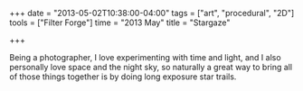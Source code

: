 +++
date = "2013-05-02T10:38:00-04:00"
tags = ["art", "procedural", "2D"]
tools = ["Filter Forge"]
time = "2013 May"
title = "Stargaze"

+++

Being a photographer, I love experimenting with time and light, and I also personally love space and the night sky, so naturally a great way to bring all of those things together is by doing long exposure star trails.
